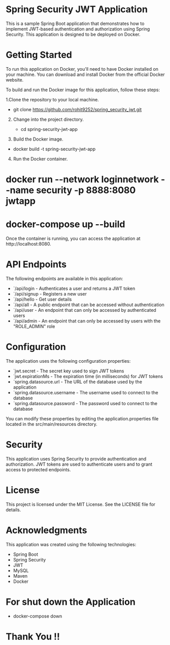 # Spring Security JWT Application

This is a sample Spring Boot application that demonstrates how to implement JWT-based authentication and authorization using Spring Security. This application is designed to be deployed on Docker.

# Getting Started
To run this application on Docker, you'll need to have Docker installed on your machine. You can download and install Docker from the official Docker website.

To build and run the Docker image for this application, follow these steps:

1.Clone the repository to your local machine.

  * git clone https://github.com/rohit9252/spring_security_jwt.git
 
2. Change into the project directory. 

   * cd spring-security-jwt-app
  
3. Build the Docker image.

  * docker build -t spring-security-jwt-app 

4. Run the Docker container.
 
 # docker run --network loginnetwork  --name security  -p 8888:8080 jwtapp  
 
 # docker-compose up --build  
 
Once the container is running, you can access the application at http://localhost:8080.

# API Endpoints
The following endpoints are available in this application:

* `/api/login - Authenticates a user and returns a JWT token
* `/api/signup - Registers a new user
* `/api/hello - Get user details
* `/api/all - A public endpoint that can be accessed without authentication
* `/api/user - An endpoint that can only be accessed by authenticated users
* `/api/admin - An endpoint that can only be accessed by users with the "ROLE_ADMIN" role


# Configuration
The application uses the following configuration properties:
 
* `jwt.secret - The secret key used to sign JWT tokens
* `jwt.expirationMs - The expiration time (in milliseconds) for JWT tokens
* `spring.datasource.url - The URL of the database used by the application
* `spring.datasource.username - The username used to connect to the database
* `spring.datasource.password - The password used to connect to the database


You can modify these properties by editing the application.properties file located in the src/main/resources directory.

# Security

This application uses Spring Security to provide authentication and authorization. JWT tokens are used to authenticate users and to grant access to protected endpoints.


# License

This project is licensed under the MIT License. See the LICENSE file for details.

# Acknowledgments

This application was created using the following technologies:

 * Spring Boot
 * Spring Security
 * JWT
 * MySQL
 * Maven
 * Docker

#  For shut down the Application

 * docker-compose down 
 
 
#  Thank You !! 
  
  

  



   
   

